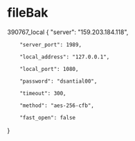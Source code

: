 # fileBak
390767_local
{
        "server": "159.203.184.118",

        "server_port": 1989,

        "local_address": "127.0.0.1",

        "local_port": 1080,

        "password": "dsantial00",

        "timeout": 300,

        "method": "aes-256-cfb",

        "fast_open": false

}
